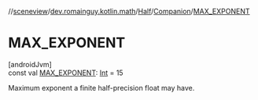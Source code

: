 //[sceneview](../../../../index.md)/[dev.romainguy.kotlin.math](../../index.md)/[Half](../index.md)/[Companion](index.md)/[MAX_EXPONENT](-m-a-x_-e-x-p-o-n-e-n-t.md)

# MAX_EXPONENT

[androidJvm]\
const val [MAX_EXPONENT](-m-a-x_-e-x-p-o-n-e-n-t.md): [Int](https://kotlinlang.org/api/latest/jvm/stdlib/kotlin/-int/index.html) = 15

Maximum exponent a finite half-precision float may have.
